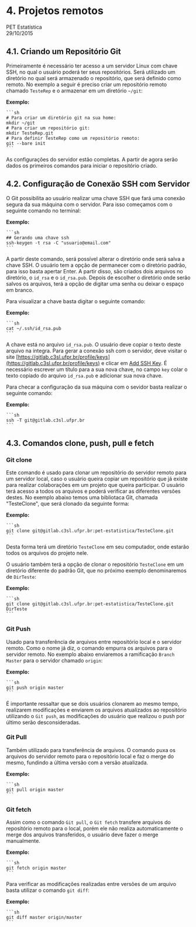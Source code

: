 # 4. Projetos remotos
PET Estatística  
29/10/2015  
    
## 4.1. Criando um Repositório Git
    
Primeiramente é necessário ter acesso a um servidor Linux com chave SSH, no qual o usuário poderá ter seus repositórios. Será utilizado um diretório no qual será armazenado o repositório, que será definido como remoto.
No exemplo a seguir é preciso criar um repositório remoto chamado `TesteRep` e o armazenar em um diretório `~/git`:
    
**Exemplo:**
    
    ```sh
    # Para criar um diretório git na sua home:
    mkdir ~/git
    # Para criar um repositório git:
    mkdir TesteRep.git
    # Para definir TesteRep como um repositório remoto:
    git --bare init
    ```

As configurações do servidor estão completas. A partir de agora serão dados os primeiros comandos para iniciar o repositório criado.




## 4.2. Configuração de Conexão SSH com Servidor

O Git possibilita ao usuário realizar uma chave SSH que fará uma conexão segura da sua máquina com o servidor. Para isso começamos com o seguinte comando no terminal:
    
**Exemplo:**
    
    ```sh
    ## Gerando uma chave ssh
    ssh-keygen -t rsa -C "usuario@email.com"
    ```

A partir deste comando, será possível alterar o diretório onde será salva a chave SSH. O usuário tem a opção de permanecer com o diretório padrão, para isso basta apertar Enter.
A partir disso, são criados dois arquivos no diretório, o `id_rsa` e o `id_rsa.pub`.
Depois de escolher o diretório onde serão salvos os arquivos, terá a opção de digitar uma senha ou deixar o espaço em branco.

Para visualizar a chave basta digitar o seguinte comando:
    
**Exemplo:**
    
    ```sh
    cat ~/.ssh/id_rsa.pub
    ```

A chave está no arquivo `id_rsa.pub`. O usuário deve copiar o texto deste arquivo na íntegra.
Para gerar a conexão ssh com o servidor, deve visitar o site [https://gitlab.c3sl.ufpr.br/profile/keys](https://gitlab.c3sl.ufpr.br/profile/keys) e clicar em [Add SSH Key](https://gitlab.c3sl.ufpr.br/profile/keys/new). É necessário escrever um título para a sua nova chave, no campo `key` colar o texto copiado do arquivo `id_rsa.pub` e adicionar sua nova chave.

Para checar a configuração da sua máquina com o sevidor basta realizar o seguinte comando:
    
**Exemplo:**
    
    ```sh
    ssh -T git@gitlab.c3sl.ufpr.br
    ```




## 4.3. Comandos clone, push, pull e fetch

### Git clone
Este comando é usado para clonar um repositório do servidor remoto para um servidor local, caso o usuário queira copiar um repositório que já existe para realizar colaborações em um projeto que queira participar. 
O usuário terá acesso a todos os arquivos e poderá verificar as diferentes versões destes.
No exemplo abaixo temos uma bibliotaca Git, chamada "TesteClone", que será clonado da seguinte forma:
    
**Exemplo:**
    
    ```sh
    git clone git@gitlab.c3sl.ufpr.br:pet-estatistica/TesteClone.git
    ```


Desta forma terá um diretório `TesteClone` em seu computador, onde estarão todos os arquivos do projeto nele.

O usuário também terá a opção de clonar o repositório `TesteClone` em um diretório diferente do padrão Git, que no próximo exemplo denominaremos de `DirTeste`:
    
**Exemplo:**
    
    ```sh
    git clone git@gitlab.c3sl.ufpr.br:pet-estatistica/TesteClone.git DirTeste
    ```


### Git Push

Usado para transferência de arquivos entre repositório local e o servidor remoto. Como o nome já diz, o comando empurra os arquivos para o servidor remoto.
No exemplo abaixo enviaremos a ramificação `Branch Master` para o servidor chamado `origin`:
    
**Exemplo:**
    
    ```sh
    git push origin master
    ```

É importante ressaltar que se dois usuários clonarem ao mesmo tempo, realizarem modificações e enviarem os arquivos atualizados ao repositório utilizando o `Git push`, as modificações do usuário que realizou o push por último serão desconsideradas. 

### Git Pull

Também utilizado para transferência de arquivos. O comando puxa os arquivos do servidor remoto para o repositório local e faz o merge do mesmo, fundindo a última versão com a versão atualizada.

**Exemplo:**
    
    ```sh
    git pull origin master
    ```

### Git fetch

Assim como o comando `Git pull`, o `Git fetch` transfere arquivos do repositório remoto para o local, porém ele não realiza automaticamente o merge dos arquivos transferidos, o usuário deve fazer o merge manualmente.

**Exemplo:**
    
    ```sh
    git fetch origin master
    ```

Para verificar as modificações realizadas entre versões de um arquivo basta utilizar o comando `git diff`:
    
**Exemplo:**
    
    ```sh
    git diff master origin/master
    ```


